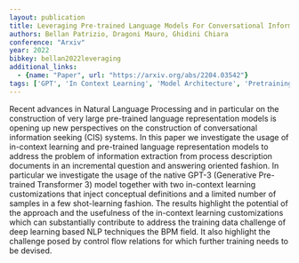 ```yaml
---
layout: publication
title: Leveraging Pre-trained Language Models For Conversational Information Seeking From Text
authors: Bellan Patrizio, Dragoni Mauro, Ghidini Chiara
conference: "Arxiv"
year: 2022
bibkey: bellan2022leveraging
additional_links:
  - {name: "Paper", url: "https://arxiv.org/abs/2204.03542"}
tags: ['GPT', 'In Context Learning', 'Model Architecture', 'Pretraining Methods', 'Prompting', 'RAG', 'Training Techniques', 'Transformer']
---
```

Recent advances in Natural Language Processing and in particular on the construction of very large pre-trained language representation models is opening up new perspectives on the construction of conversational information seeking (CIS) systems. In this paper we investigate the usage of in-context learning and pre-trained language representation models to address the problem of information extraction from process description documents in an incremental question and answering oriented fashion. In particular we investigate the usage of the native GPT-3 (Generative Pre-trained Transformer 3) model together with two in-context learning customizations that inject conceptual definitions and a limited number of samples in a few shot-learning fashion. The results highlight the potential of the approach and the usefulness of the in-context learning customizations which can substantially contribute to address the training data challenge of deep learning based NLP techniques the BPM field. It also highlight the challenge posed by control flow relations for which further training needs to be devised.
